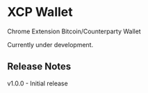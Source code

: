 # XCP Wallet

Chrome Extension Bitcoin/Counterparty Wallet

Currently under development.


## Release Notes

v1.0.0 - Initial release